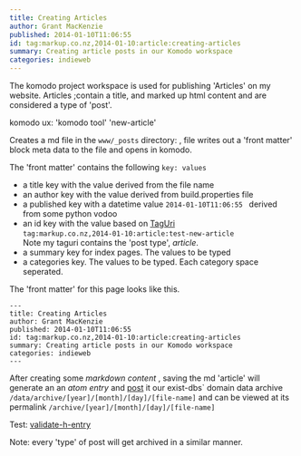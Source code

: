 ```yaml
---
title: Creating Articles
author: Grant MacKenzie
published: 2014-01-10T11:06:55
id: tag:markup.co.nz,2014-01-10:article:creating-articles
summary: Creating article posts in our Komodo workspace
categories: indieweb
---
```


The komodo project workspace is used for publishing 'Articles' on my website.
Articles ;contain a title, and marked up html content and are considered a type
of 'post'.

komodo ux: 'komodo tool' 'new-article'

Creates a md file in the ```www/_posts``` directory: , file writes out a
'front matter' block  meta data to the file and opens in komodo.

The 'front matter' contains the following ``key: values``

* a title key with the value derived from the file name
* an author key  with the value derived from build.properties file
* a published key with a datetime value ```2014-01-10T11:06:55 ``` derived from
  some python vodoo
* an id key with the value based on [TagUri](http://www.taguri.org/)<br/>
  ```tag:markup.co.nz,2014-01-10:article:test-new-article``` <br/> Note my
  taguri contains the 'post type', *article*.
* a summary key for index pages. The values to be typed
* a categories key. The values to be typed. Each category space seperated.


The 'front matter' for this page looks like this.

```
---
title: Creating Articles
author: Grant MacKenzie
published: 2014-01-10T11:06:55
id: tag:markup.co.nz,2014-01-10:article:creating-articles
summary: Creating article posts in our Komodo workspace
categories: indieweb
---
```

After creating some *markdown content* , saving the md 'article' will generate an an *atom
entry* and [post](http://indiewebcamp.com/posts) it our exist-dbs` domain data archive
<br/> ```/data/archive/[year]/[month]/[day]/[file-name]``` and can be viewed at
its permalink ```/archive/[year]/[month]/[day]/[file-name]```

Test:  [validate-h-entry](http://indiewebify.me/validate-h-entry/?url=http%3A%2F%2Fmarkup.co.nz%2Farchive%2F2013%2F11%2F13%2Fpages-posts-and-post-types)


Note: every 'type' of post will get archived in a similar manner.
